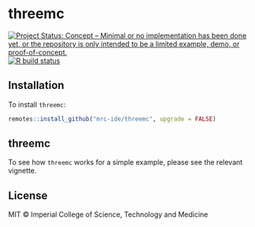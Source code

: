 # threemc

<!-- badges: start -->
[![Project Status: Concept – Minimal or no implementation has been done yet, or the repository is only intended to be a limited example, demo, or proof-of-concept.](https://www.repostatus.org/badges/latest/concept.svg)](https://www.repostatus.org/#concept)
[![R build status](https://github.com/mrc-ide/threemc/workflows/R-CMD-check/badge.svg)](https://github.com/mrc-ide/threemc/actions)
<!-- badges: end -->

## Installation

To install `threemc`:

```r
remotes::install_github("mrc-ide/threemc", upgrade = FALSE)
```
## threemc ##

To see how `threemc` works for a simple example, please see the relevant vignette.

## License

MIT © Imperial College of Science, Technology and Medicine

